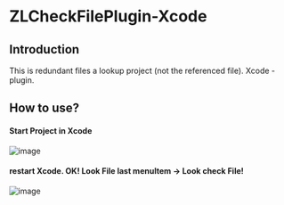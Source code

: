 # ZLCheckFilePlugin-Xcode

## Introduction
This is redundant files a lookup project (not the referenced file). Xcode - plugin.

## How to use?
#### Start Project in Xcode
![image](https://github.com/MakeZL/ZLCheckFilePlugin-Xcode/blob/master/screenhost1.png)
#### restart Xcode. OK! Look File last menuItem -> Look check File!
![image](https://github.com/MakeZL/ZLCheckFilePlugin-Xcode/blob/master/screenhost2.png)


